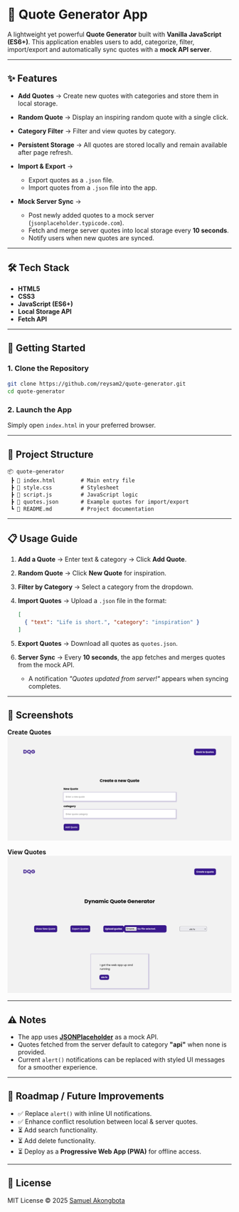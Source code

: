 # 📖 Quote Generator App

A lightweight yet powerful **Quote Generator** built with **Vanilla JavaScript (ES6+)**.
This application enables users to add, categorize, filter, import/export and automatically sync quotes with a **mock API server**.

---

## ✨ Features

* **Add Quotes** → Create new quotes with categories and store them in local storage.
* **Random Quote** → Display an inspiring random quote with a single click.
* **Category Filter** → Filter and view quotes by category.
* **Persistent Storage** → All quotes are stored locally and remain available after page refresh.
* **Import & Export** →

  * Export quotes as a `.json` file.
  * Import quotes from a `.json` file into the app.
* **Mock Server Sync** →

  * Post newly added quotes to a mock server (`jsonplaceholder.typicode.com`).
  * Fetch and merge server quotes into local storage every **10 seconds**.
  * Notify users when new quotes are synced.

---

## 🛠️ Tech Stack

* **HTML5**
* **CSS3**
* **JavaScript (ES6+)**
* **Local Storage API**
* **Fetch API**

---

## 🚀 Getting Started

### 1. Clone the Repository

```bash
git clone https://github.com/reysam2/quote-generator.git
cd quote-generator
```

### 2. Launch the App

Simply open `index.html` in your preferred browser.

---

## 📂 Project Structure

```
📦 quote-generator
 ┣ 📜 index.html        # Main entry file
 ┣ 📜 style.css         # Stylesheet
 ┣ 📜 script.js         # JavaScript logic
 ┣ 📜 quotes.json       # Example quotes for import/export
 ┗ 📜 README.md         # Project documentation
```

---

## 📋 Usage Guide

1. **Add a Quote** → Enter text & category → Click **Add Quote**.
2. **Random Quote** → Click **New Quote** for inspiration.
3. **Filter by Category** → Select a category from the dropdown.
4. **Import Quotes** → Upload a `.json` file in the format:

   ```json
   [
     { "text": "Life is short.", "category": "inspiration" }
   ]
   ```
5. **Export Quotes** → Download all quotes as `quotes.json`.
6. **Server Sync** → Every **10 seconds**, the app fetches and merges quotes from the mock API.

   * A notification *"Quotes updated from server!"* appears when syncing completes.

---

## 📸 Screenshots

**Create Quotes**
![Create Quotes](quotes-media/DQG-CreateQuotes.png?raw=true)

**View Quotes**
![Quotes View](quotes-media/DQG-Quotes.png?raw=true)

---

## ⚠️ Notes

* The app uses **[JSONPlaceholder](https://jsonplaceholder.typicode.com/)** as a mock API.
* Quotes fetched from the server default to category **"api"** when none is provided.
* Current `alert()` notifications can be replaced with styled UI messages for a smoother experience.

---

## 🧩 Roadmap / Future Improvements

* ✅ Replace `alert()` with inline UI notifications.
* ✅ Enhance conflict resolution between local & server quotes.
* ⏳ Add search functionality.
* ⏳ Add delete functionality.
* ⏳ Deploy as a **Progressive Web App (PWA)** for offline access.

---

## 📜 License

MIT License © 2025 [Samuel Akongbota](https://github.com/reysam2)
